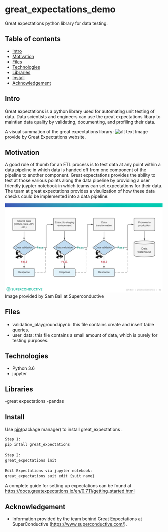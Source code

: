 # great_expectations_demo
Great expectations python library for data testing.


## Table of contents
* [Intro](#Intro)
* [Motivation](#Motivation)
* [Files](#Files)
* [Technologies](#Technologies)
* [Libraries](#Libraries)
* [Install](#Install)
* [Acknowledgement](#Acknowledgement)

## Intro
Great expectations is a python library used for automating unit testing of data.  Data scientists and engineers can use the great expectations libary to maintian data quality by validating, documenting, and profiling their data.  

A visual summation of the great expectations library:
![alt text](https://docs.greatexpectations.io/en/stable/_images/ge_overview.png)
Image provide by Great Expectations website.



## Motivation
A good rule of thumb for an ETL process is to test data at any point within a data pipeline in which data is handed off from one component of the pipeline to another component. Great expectations provides the ability to test at those various points along the data pipeline by providing a user friendly juypter notebook in which teams can set expectations for their data.  The team at great expectations provides a visulization of how these data checks could be implemented into a data pipeline:

![alt text](https://github.com/Orr112/great_expectations_demo/blob/main/ge_data_checks.png)
Image provided by Sam Bail at Superconductive


## Files
- validation_playground.ipynb: this file contains create and insert table queries.
- user_data: this file contains a small amount of data, which is purely for testing purposes.



## Technologies
- Python 3.6
- jupyter


## Libraries
-great expectations
-pandas


## Install
Use [pip](https://pip.pypa.io/en/stable/)(package manager) to install great_expectations .

```bash
Step 1:
pip intall great_expectations

Step 2:
great_expectations init

Edit Expectations via jupyter notebook:
great_expectations suit edit {suit name}

```
A complete guide for setting up expectations can be found at https://docs.greatexpectations.io/en/0.7.11/getting_started.html

## Acknowledgement
- Information provided by the team behind Great Expectations at SuperConductive (https://www.superconductive.com/).
